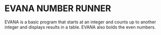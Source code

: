 # EVANA NUMBER RUNNER
EVANA is a basic program that starts at an integer and counts up to another integer and displays results in a table. EVANA also bolds the even numbers.
